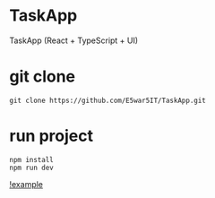# TaskApp
TaskApp (React + TypeScript  + UI)

#  git clone
```
git clone https://github.com/E5war5IT/TaskApp.git
```

# run project
```
npm install
npm run dev
```
[!example](./ScreenShots/screen.png)
